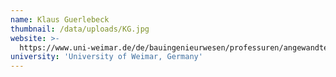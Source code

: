 ```yaml
---
name: Klaus Guerlebeck
thumbnail: /data/uploads/KG.jpg
website: >-
  https://www.uni-weimar.de/de/bauingenieurwesen/professuren/angewandte-mathematik/personen/leitung-der-professur/prof-klaus-guerlebeck/
university: 'University of Weimar, Germany'
---
```



